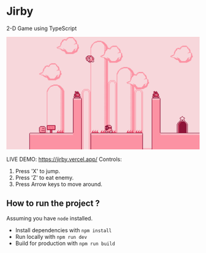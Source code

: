 # Jirby
 2-D Game using TypeScript

![game preview](preview.png)

LIVE DEMO: https://jirby.vercel.app/
Controls:
1. Press 'X' to jump.
2. Press 'Z' to eat enemy.
3. Press Arrow keys to move around.


## How to run the project ?

Assuming you have `node` installed.
- Install dependencies with `npm install`
- Run locally with `npm run dev`
- Build for production with `npm run build`
